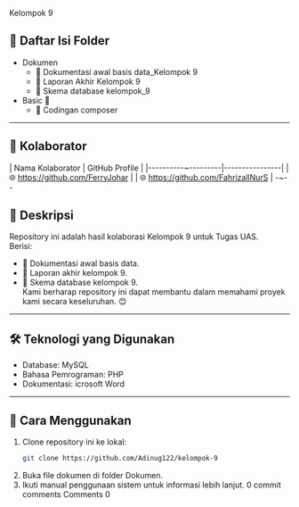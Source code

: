 Kelompok 9
## 📂 Daftar Isi Folder
- Dokumen 
  - 📘 Dokumentasi awal basis data_Kelompok 9
  - 📙 Laporan Akhir Kelompok 9
  - 📗 Skema database kelompok_9
- Basic 📁
  - 🔧 Codingan composer
---
## 🤝 Kolaborator
| Nama Kolaborator | GitHub Profile |
|----------~---------|----------------|
|  🌐 https://github.com/FerryJohar |
|  🌐 https://github.com/FahrizallNurS |
-~--
## 📝 Deskripsi
Repository ini adalah hasil kolaborasi Kelompok 9 untuk Tugas UAS.  
Berisi:
- 📌 Dokumentasi awal basis data.
- 📌 Laporan akhir kelompok 9.
- 📌 Skema database kelompok 9.  
Kami berharap repository ini dapat membantu dalam memahami proyek kami secara keseluruhan. 😊
---
## 🛠 Teknologi yang Digunakan
- Database: MySQL
- Bahasa Pemrograman: PHP
- Dokumentasi: icrosoft Word 
---
## 🚀 Cara Menggunakan
1. Clone repository ini ke lokal:
   ```bash
   git clone https://github.com/Adinug122/kelompok-9
2. Buka file dokumen di folder Dokumen.
3. Ikuti manual penggunaan sistem untuk informasi lebih lanjut.
0 commit comments
Comments
0
